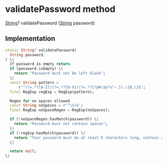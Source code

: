 


# validatePassword method








[String](https:api.flutter.dev/flutter/dart-core/String-class.html)? validatePassword
([String](https:api.flutter.dev/flutter/dart-core/String-class.html) password)








## Implementation

```dart
static String? validatePassword(
  String password,
) \{
  If password is empty return.
  if (password.isEmpty) \{
    return "Password must not be left blank";
  \}
  const String pattern =
      r'^(?=.*?[A-Z])(?=.*?[0-9])(?=.*?[!@#\$&*%^~.]).\{8,\}$';
  final RegExp regExp = RegExp(pattern);

  Regex for no spaces allowed
  const String noSpaces = r'^\S+$';
  final RegExp noSpaceRegex = RegExp(noSpaces);

  if (!noSpaceRegex.hasMatch(password)) \{
    return "Password must not contain spaces";
  \}
  if (!regExp.hasMatch(password)) \{
    return "Your password must be at least 8 characters long, contain at least one numeric, one uppercase and one lowercase letters and one special character (@,#,\$,etc.)";
  \}

  return null;
\}
```







